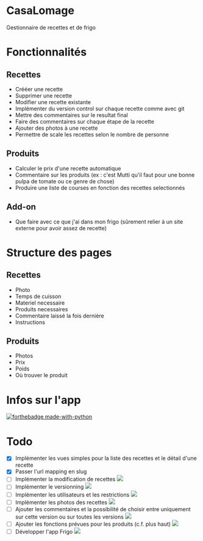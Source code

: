 # CasaLomage
Gestionnaire de recettes et de frigo

# Fonctionnalités
## Recettes  
* Crééer une recette
* Supprimer une recette
* Modifier une recette existante
* Implémenter du version control sur chaque recette comme avec git
* Mettre des commentaires sur le resultat final
* Faire des commentaires sur chaque étape de la recette
* Ajouter des photos à une recette
* Permettre de scale les recettes selon le nombre de personne

## Produits
* Calculer le prix d'une recette automatique
* Commentaire sur les produits (ex : c'est Mutti qu'il faut pour une bonne pulpa de tomate ou ce genre de chose)
* Produire une liste de courses en fonction des recettes selectionnés 


## Add-on
* Que faire avec ce que j'ai dans mon frigo (sûrement relier à un site externe pour avoir assez de recette)

# Structure des pages
## Recettes
* Photo
* Temps de cuisson
* Materiel necessaire
* Produits necessaires
* Commentaire laissé la fois dernière
* Instructions

## Produits
* Photos
* Prix
* Poids
* Où trouver le produit

# Infos sur l'app
[![forthebadge made-with-python](http://ForTheBadge.com/images/badges/made-with-python.svg)](https://www.python.org/)


# Todo
- [x] Implémenter les vues simples pour la liste des recettes et le détail d'une recette
- [x] Passer l'url mapping en slug
- [ ] Implémenter la modification de recettes ![](https://img.shields.io/badge/Difficult%C3%A9-Facile-green)
- [ ] Implémenter le versionning ![](https://img.shields.io/badge/Difficult%C3%A9-Difficile-red)
- [ ] Implémenter les utilisateurs et les restrictions ![](https://img.shields.io/badge/Difficult%C3%A9-Moyen-yellow)
- [ ] Implémenter les photos des recettes ![](https://img.shields.io/badge/Difficult%C3%A9-Facile-green)
- [ ] Ajouter les commentaires et la possibilité de choisir entre uniquement sur cette version ou sur toutes les versions ![](https://img.shields.io/badge/Difficult%C3%A9-Facile-green)
- [ ] Ajouter les fonctions prévues pour les produits (c.f. plus haut) ![](https://img.shields.io/badge/Difficult%C3%A9-Facile-green)
- [ ] Développer l'app Frigo ![](https://img.shields.io/badge/Difficult%C3%A9-Moyen-yellow)